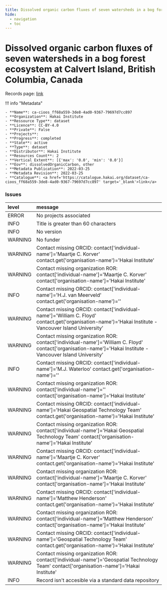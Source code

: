 ```yaml
---
title: Dissolved organic carbon fluxes of seven watersheds in a bog forest ecosystem at Calvert Island, British Columbia, Canada
hide:
  - navigation
  - toc
---
```


# Dissolved organic carbon fluxes of seven watersheds in a bog forest ecosystem at Calvert Island, British Columbia, Canada

Records page: <a href='https://catalogue.hakai.org/dataset/ca-cioos_ff68a559-3de8-4ad0-9367-79697d7cc897' target='_blank'>link</a>

<div id='map'></div>

!!! info "Metadata"
    
    - **Name**: ca-cioos_ff68a559-3de8-4ad0-9367-79697d7cc897 
    - **Organization**: Hakai Institute 
    - **Ressource Type**: dataset 
    - **Licence**: CC-BY-4.0 
    - **Private**: False 
    - **Projects**:  
    - **Progress**: completed 
    - **State**: active 
    - **Type**: dataset 
    - **Distributor**: Hakai Institute 
    - **Resources Count**: 2 
    - **Vertical Extent**: [{'max': '0.0', 'min': '0.0'}] 
    - **Eov**: dissolvedOrganicCarbon, other 
    - **Metadata Publication**: 2022-03-25 
    - **Metadata Revision**: 2022-03-25 
    - **Catalogue**: <a href='https://catalogue.hakai.org/dataset/ca-cioos_ff68a559-3de8-4ad0-9367-79697d7cc897' target='_blank'>link</a> 

### Issues

| level   | message                                                                                                                                                       |
|:--------|:--------------------------------------------------------------------------------------------------------------------------------------------------------------|
| ERROR   | No projects associated                                                                                                                                        |
| INFO    | Title is greater than 60 characters                                                                                                                           |
| INFO    | No version                                                                                                                                                    |
| WARNING | No funder                                                                                                                                                     |
| WARNING | Contact missing ORCID: contact['individual-name']='Maartje C. Korver' contact.get('organisation-name')='Hakai Institute'                                      |
| WARNING | Contact missing organization ROR:  contact['individual-name']='Maartje C. Korver' contact['organisation-name']='Hakai Institute'                              |
| INFO    | Contact missing ORCID: contact['individual-name']='H.J. van Meerveld' contact.get('organisation-name')=''                                                     |
| WARNING | Contact missing ORCID: contact['individual-name']='William C. Floyd' contact.get('organisation-name')='Hakai Institute - Vancouver Island University'         |
| WARNING | Contact missing organization ROR:  contact['individual-name']='William C. Floyd' contact['organisation-name']='Hakai Institute - Vancouver Island University' |
| INFO    | Contact missing ORCID: contact['individual-name']='M.J. Waterloo' contact.get('organisation-name')=''                                                         |
| WARNING | Contact missing organization ROR:  contact['individual-name']='' contact['organisation-name']='Hakai Institute'                                               |
| WARNING | Contact missing ORCID: contact['individual-name']='Hakai Geospatial Technology Team' contact.get('organisation-name')='Hakai Institute'                       |
| WARNING | Contact missing organization ROR:  contact['individual-name']='Hakai Geospatial Technology Team' contact['organisation-name']='Hakai Institute'               |
| WARNING | Contact missing ORCID: contact['individual-name']='Maartje C. Korver' contact.get('organisation-name')='Hakai Institute'                                      |
| WARNING | Contact missing organization ROR:  contact['individual-name']='Maartje C. Korver' contact['organisation-name']='Hakai Institute'                              |
| WARNING | Contact missing ORCID: contact['individual-name']='Matthew Henderson' contact.get('organisation-name')='Hakai Institute'                                      |
| WARNING | Contact missing organization ROR:  contact['individual-name']='Matthew Henderson' contact['organisation-name']='Hakai Institute'                              |
| WARNING | Contact missing ORCID: contact['individual-name']='Geospatial Technology Team' contact.get('organisation-name')='Hakai Institute'                             |
| WARNING | Contact missing organization ROR:  contact['individual-name']='Geospatial Technology Team' contact['organisation-name']='Hakai Institute'                     |
| INFO    | Record isn't accesible via a standard data repository                                                                                                         |

<script>
   document.addEventListener("DOMContentLoaded", function() {
    var map = L.map('map').setView([51.505, -125.09], 5);
    L.tileLayer('https://tile.openstreetmap.org/{z}/{x}/{y}.png', {
        maxZoom: 19,
        attribution: '&copy; <a href="http://www.openstreetmap.org/copyright">OpenStreetMap</a>'
    }).addTo(map);
    var geojsonFeature = {
        "type": "Feature",
        "properties": {
            "name" : "Dissolved organic carbon fluxes of seven watersheds in a bog forest ecosystem at Calvert Island, British Columbia, Canada"
        },
        "geometry": {'type': 'Polygon', 'coordinates': [[[-128.17701209, 51.62096599], [-127.92157996, 51.62096599], [-127.92157996, 51.73507366], [-128.17701209, 51.73507366], [-128.17701209, 51.62096599]]]}
    }
    L.geoJSON(geojsonFeature).addTo(map);
   })
</script>